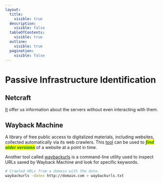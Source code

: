 ```yaml
---
layout:
  title:
    visible: true
  description:
    visible: false
  tableOfContents:
    visible: true
  outline:
    visible: true
  pagination:
    visible: false
---
```


# Passive Infrastructure Identification

## Netcraft

[It](https://sitereport.netcraft.com/) offer us information about the servers without even interacting with them.

## Wayback Machine

A library of free public access to digitalized materials, including websites, collected automatically via its web crawlers. This [tool](http://web.archive.org/) can be used to _<mark style="color:green;">**find older versions**</mark>_ of a website at a point in time.

Another tool called [waybackurls](https://github.com/tomnomnom/waybackurls) is a command-line utility used to inspect URLs saved by Wayback Machine and look for specific keywords.

```bash
# Crawled URLs from a domain with the date.
waybackurls -dates http://domain.com > waybackurls.txt
```
